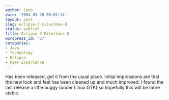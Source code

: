 ```yaml
---
author: ianp
date: '2004-03-28 08:03:14'
layout: post
slug: eclipse-3-milestone-8
status: publish
title: Eclipse 3 Milestone 8
wordpress_id: '37'
categories:
- Java
- Technology
- Eclipse
- User Experience
---
```


Has been released, get it from the usual place. Initial impressions are
that the new look and feel has been cleaned up and much improved. I
found the last release a little buggy (under Linux GTK) so hopefully
this will be more stable.
